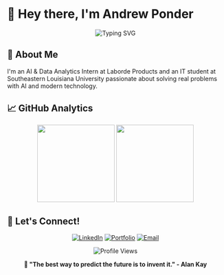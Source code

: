 # 👋 Hey there, I'm Andrew Ponder

<div align="center">
  <img src="https://readme-typing-svg.herokuapp.com?font=Fira+Code&pause=1000&color=36BCF7&center=true&vCenter=true&width=435&lines=IT+Student;AI+Enthusiast;Always+Learning+Something+New" alt="Typing SVG" />
</div>

## 🚀 About Me

I'm an AI & Data Analytics Intern at Laborde Products and an IT student at Southeastern Louisiana University passionate about solving real problems with AI and modern technology.

## 📈 GitHub Analytics

<div align="center">
  <img height="180em" src="https://github-readme-stats.vercel.app/api?username=ponderrr&show_icons=true&theme=tokyonight&include_all_commits=true&count_private=true"/>
  <img height="180em" src="https://github-readme-stats.vercel.app/api/top-langs/?username=ponderrr&layout=compact&langs_count=8&theme=tokyonight"/>
</div>

## 🤝 Let's Connect!

<div align="center">

[![LinkedIn](https://img.shields.io/badge/LinkedIn-0077B5?style=for-the-badge&logo=linkedin&logoColor=white)](https://www.linkedin.com/in/robertponder/)
[![Portfolio](https://img.shields.io/badge/Portfolio-FF5722?style=for-the-badge&logo=todoist&logoColor=white)](https://andrewponder.com)
[![Email](https://img.shields.io/badge/Email-D14836?style=for-the-badge&logo=gmail&logoColor=white)](mailto:andrew.ponderrr@icloud.com)

</div>

<div align="center">
  <img src="https://komarev.com/ghpvc/?username=ponderrr&label=Profile%20Views&color=0e75b6&style=flat" alt="Profile Views" />
  
  **💬 "The best way to predict the future is to invent it." - Alan Kay**
</div>

